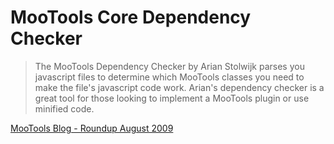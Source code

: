 MooTools Core Dependency Checker
================================

> The MooTools Dependency Checker by Arian Stolwijk parses you javascript 
files to determine which MooTools classes you need to make the file's 
javascript code work. Arian's dependency checker is a great tool for those 
looking to implement a MooTools plugin or use minified code.

[MooTools Blog - Roundup August 2009](http://mootools.net/blog/2009/09/01/mootools-roundup-august-2009/)